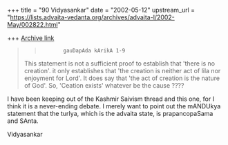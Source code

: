 +++
title = "90 Vidyasankar"
date = "2002-05-12"
upstream_url = "https://lists.advaita-vedanta.org/archives/advaita-l/2002-May/002822.html"

+++
[Archive link](https://lists.advaita-vedanta.org/archives/advaita-l/2002-May/002822.html)

>>            gauDapAda kArikA 1-9
>>
>
>This statement is not a sufficient proof to establish
>that 'there is no creation'. it only establishes that
>'the creation is neither act of lila nor enjoyment for
>Lord'. It does say that 'the act of creation is the
>nature of God'. So, 'Ceation exists' whatever be the
>cause ????

I have been keeping out of the Kashmir Saivism thread and
this one, for I think it is a never-ending debate. I merely
want to point out the mANDUkya statement that the turIya,
which is the advaita state, is prapancopaSama and SAnta.

Vidyasankar

